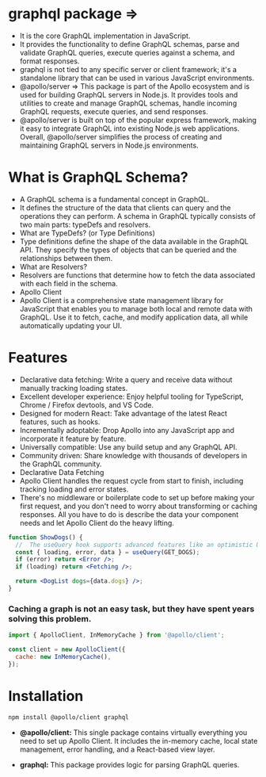 # graphql package =>

- It is the core GraphQL implementation in JavaScript.
- It provides the functionality to define GraphQL schemas, parse and validate GraphQL queries, execute queries against a schema, and format responses.
- graphql is not tied to any specific server or client framework; it's a standalone library that can be used in various JavaScript environments.
- @apollo/server =>
  This package is part of the Apollo ecosystem and is used for building GraphQL servers in Node.js.
  It provides tools and utilities to create and manage GraphQL schemas, handle incoming GraphQL requests, execute queries, and send responses.
- @apollo/server is built on top of the popular express framework, making it easy to integrate GraphQL into existing Node.js web applications.
  Overall, @apollo/server simplifies the process of creating and maintaining GraphQL servers in Node.js environments.

# What is GraphQL Schema?

- A GraphQL schema is a fundamental concept in GraphQL.
- It defines the structure of the data that clients can query and the operations they can perform. A schema in GraphQL typically consists of two main parts: typeDefs and resolvers.
- What are TypeDefs? (or Type Definitions)
- Type definitions define the shape of the data available in the GraphQL API. They specify the types of objects that can be queried and the relationships between them.
- What are Resolvers?
- Resolvers are functions that determine how to fetch the data associated with each field in the schema.
- Apollo Client
- Apollo Client is a comprehensive state management library for JavaScript that enables you to manage both local and remote data with GraphQL. Use it to fetch, cache, and modify application data, all while automatically updating your UI.

# Features

- Declarative data fetching: Write a query and receive data without manually tracking loading states.
- Excellent developer experience: Enjoy helpful tooling for TypeScript, Chrome / Firefox devtools, and VS Code.
- Designed for modern React: Take advantage of the latest React features, such as hooks.
- Incrementally adoptable: Drop Apollo into any JavaScript app and incorporate it feature by feature.
- Universally compatible: Use any build setup and any GraphQL API.
- Community driven: Share knowledge with thousands of developers in the GraphQL community.
- Declarative Data Fetching
- Apollo Client handles the request cycle from start to finish, including tracking loading and error states.
- There's no middleware or boilerplate code to set up before making your first request, and you don't need to worry about transforming or caching responses. All you have to do is describe the data your component needs and let Apollo Client do the heavy lifting.

```jsx
function ShowDogs() {
  //  The useQuery hook supports advanced features like an optimistic UI, refetching, and pagination.
  const { loading, error, data } = useQuery(GET_DOGS);
  if (error) return <Error />;
  if (loading) return <Fetching />;

  return <DogList dogs={data.dogs} />;
}
```

### Caching a graph is not an easy task, but they have spent years solving this problem.

```jsx
import { ApolloClient, InMemoryCache } from '@apollo/client';

const client = new ApolloClient({
  cache: new InMemoryCache(),
});
```

# Installation

```bash
npm install @apollo/client graphql
```

- **@apollo/client:** This single package contains virtually everything you need to set up Apollo Client. It includes the in-memory cache, local state management, error handling, and a React-based view layer.

- **graphql:** This package provides logic for parsing GraphQL queries.
